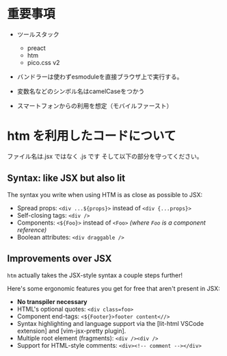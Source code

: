 # 重要事項


- ツールスタック

  - preact
  - htm
  - pico.css v2

- バンドラーは使わずesmoduleを直接ブラウザ上で実行する。
- 変数名などのシンボル名はcamelCaseをつかう
- スマートフォンからの利用を想定（モバイルファースト）

# htm を利用したコードについて

ファイル名は.jsx ではなく .js です
そして以下の部分を守ってください。

## Syntax: like JSX but also lit

The syntax you write when using HTM is as close as possible to JSX:

- Spread props: `<div ...${props}>` instead of `<div {...props}>`
- Self-closing tags: `<div />`
- Components: `<${Foo}>` instead of `<Foo>` _(where `Foo` is a component reference)_
- Boolean attributes: `<div draggable />`


## Improvements over JSX

`htm` actually takes the JSX-style syntax a couple steps further!

Here's some ergonomic features you get for free that aren't present in JSX:

- **No transpiler necessary**
- HTML's optional quotes: `<div class=foo>`
- Component end-tags: `<${Footer}>footer content<//>`
- Syntax highlighting and language support via the [lit-html VSCode extension] and [vim-jsx-pretty plugin].
- Multiple root element (fragments): `<div /><div />`
- Support for HTML-style comments: `<div><!-- comment --></div>`

